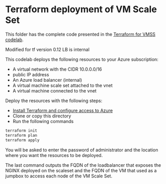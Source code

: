 Terraform deployment of VM Scale Set
===

This folder has the complete code presented in the [Terraform for VMSS codelab](https://docs.microsoft.com/en-us/azure/terraform/terraform-create-vm-scaleset-network-disks-hcl).

Modified for tf version 0.12 
LB is internal 

This codelab deploys the following resources to your Azure subscription:

* A virtual network with the CIDR 10.0.0.0/16
* public IP address
* An Azure load balancer (internal)
* A virtual machine scale set attached to the vnet
* A virtual machine connected to the vnet

Deploy the resources with the following steps:

* [Install Terraform and configure access to Azure](/azure/virtual-machines/linux/terraform-install-configure)
* Clone or copy this directory 
* Run the following commands

```bash
terraform init
terraform plan
terraform apply
```

You will be asked to enter the password of administrator and the location where you want the resources to be deployed. 

The last command outputs the FQDN of the loadbalancer that exposes the NGINX deployed on the scaleset and the FQDN of the VM that used as a jumpbox to access each node of the VM Scale Set.
